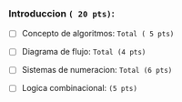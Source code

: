 
### Introduccion `( 20 pts)`:

* [ ] Concepto de algoritmos: `Total ( 5 pts)`
  
  
* [ ] Diagrama de flujo: `Total (4 pts)`
  

* [ ] Sistemas de numeracion: `Total (6 pts)`
  

* [ ] Logica combinacional: `(5 pts)`
  